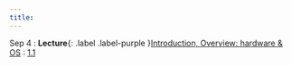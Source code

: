 ```yaml
---
title:
---
```


Sep 4
: **Lecture**{: .label .label-purple }[Introduction, Overview: hardware & OS](#)
  : [1.1](#)
